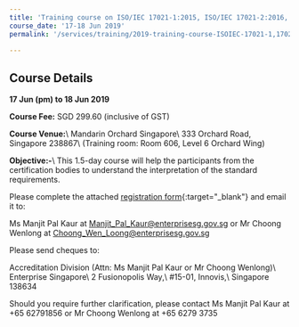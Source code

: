 ```yaml
---
title: 'Training course on ISO/IEC 17021-1:2015, ISO/IEC 17021-2:2016, ISO/IEC 17021-3:2017, ISO/IEC 17021-10:2018'
course_date: '17-18 Jun 2019'
permalink: '/services/training/2019-training-course-ISOIEC-17021-1,17021-2,17021-3,17021-10'

---
```



## Course Details
**17 Jun (pm) to 18 Jun 2019**

**Course Fee:** SGD 299.60 (inclusive of GST)

**Course Venue:**\\
Mandarin Orchard Singapore\\
333 Orchard Road, Singapore 238867\\
(Training room: Room 606, Level 6 Orchard Wing)
 
**Objective:-**\\
This 1.5-day course will help the participants from the certification bodies to understand the interpretation of the standard requirements.

Please complete the attached [registration form](/files/registration-forms/Registration-form-(Mgt-Sys-Jun-2019).docx){:target="_blank"} and email it to:
 
Ms Manjit Pal Kaur at <Manjit_Pal_Kaur@enterprisesg.gov.sg> or Mr Choong Wenlong at <Choong_Wen_Loong@enterprisesg.gov.sg>

Please send cheques to:
 
Accreditation Division (Attn: Ms Manjit Pal Kaur or Mr Choong Wenlong)\\
Enterprise Singapore\\
2 Fusionopolis Way,\\
#15-01, Innovis,\\
Singapore 138634
 
Should you require further clarification, please contact Ms Manjit Pal Kaur at +65 62791856 or Mr Choong Wenlong at +65 6279 3735
